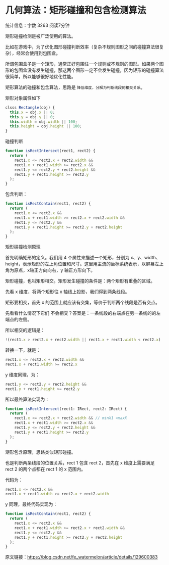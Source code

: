 # 几何算法：矩形碰撞和包含检测算法

统计信息：字数 3263  阅读7分钟


矩形碰撞检测是被广泛使用的算法。

比如在游戏中，为了优化图形碰撞判断效率（复杂不规则图形之间的碰撞算法很复杂），经常会使用到包围盒。

所谓包围盒子是一个矩形，通常正好包围住一个规则或不规则的图形。如果两个图形的包围盒没有发生碰撞，那这两个图形一定不会发生碰撞，因为矩形的碰撞算法很简单，所以能够很好地优化性能。

矩形算法的碰撞和包含算法，思路是 `降低维度，分解为判断线段的相交关系`。

矩形对象属性如下

~~~js
clsss Rectangle(obj) {
  this.x = obj.x || 0;
  this.y = obj.y || 0;
  this.width = obj.width || 100;
  this.height = obj.height || 100;
}
~~~


碰撞判断

~~~js
function isRectIntersect(rect1, rect2) {
  return (
    rect1.x <= rect2.x + rect2.width &&
    rect1.x + rect1.width >= rect2.x &&
    rect1.y <= rect2.y + rect2.height &&
    rect1.y + rect1.height >= rect2.y
  );
}

~~~

包含判断：

~~~js
function isRectContain(rect1, rect2) {
  return (
    rect1.x <= rect2.x &&
    rect1.x + rect1.width >= rect2.x + rect2.width &&
    rect1.y <= rect2.y &&
    rect1.y + rect1.height >= rect2.y + rect2.height
  );
}
~~~


矩形碰撞检测原理

首先明确矩形的定义。我们用 4 个属性来描述一个矩形，分别为 x、y、width、height，表示矩形的左上角位置和尺寸。这里用主流的坐标系统表示，以屏幕左上角为原点，x轴正方向向右，y 轴正方形向下。

矩形碰撞，也叫矩形相交。矩形发生碰撞的条件是：两个矩形有重叠的区域。

先看 x 维度，将两个矩形往 x 轴线上投影，我们得到两条线段。

矩形要相交，首先 x 的范围上就应该有交集，等价于判断两个线段是否有交点。

先看看什么情况下它们 不会相交？答案是：一条线段的右端点在另一条线的的左端点的左侧。

所以相交的逻辑是：

~~~js
!(rect1.x > rect2.x + rect2.width || rect1.x + rect1.width < rect2.x)
~~~

转换一下，就是：

~~~js
rect1.x <= rect2.x + rect2.width &&
rect1.x + rect1.width >= rect2.x
~~~


y 维度同理，为：

~~~js
rect1.y <= rect2.y + rect2.height &&
rect1.y + rect1.height >= rect2.y
~~~


所以最终算法实现为：

~~~js
function isRectIntersect(rect1: IRect, rect2: IRect) {
  return (
    rect1.x <= rect2.x + rect2.width && // minX1 <maxX
    rect1.x + rect1.width >= rect2.x &&
    rect1.y <= rect2.y + rect2.height &&
    rect1.y + rect1.height >= rect2.y
  );
}
~~~

矩形包含原理，思路类似矩形碰撞。

也是判断两条线段的位置关系，rect 1 包含 rect 2，首先在 x 维度上需要满足 rect 2 的两个点都在 rect 1 的 x 范围内。

代码为：

~~~js
rect1.x <= rect2.x &&
rect1.x + rect1.width >= rect2.x + rect2.width
~~~


y 同理，最终代码实现为：

~~~js
function isRectContain(rect1, rect2) {
  return (
    rect1.x <= rect2.x &&
    rect1.x + rect1.width >= rect2.x + rect2.width &&
    rect1.y <= rect2.y &&
    rect1.y + rect1.height >= rect2.y + rect2.height
  );
}
~~~





原文链接：https://blog.csdn.net/fe_watermelon/article/details/129600383